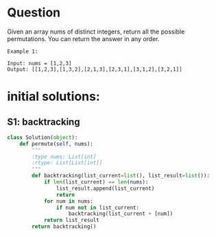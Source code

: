 # Question
Given an array nums of distinct integers, return all the possible permutations. You can return the answer in any order.

```
Example 1:

Input: nums = [1,2,3]
Output: [[1,2,3],[1,3,2],[2,1,3],[2,3,1],[3,1,2],[3,2,1]]
```

# initial solutions:

## S1: backtracking

```python
class Solution(object):
    def permute(self, nums):
        """
        :type nums: List[int]
        :rtype: List[List[int]]
        """
        def backtracking(list_current=list(), list_result=list()):
            if len(list_current) == len(nums):
                list_result.append(list_current)
                return
            for num in nums:
                if num not in list_current:
                    backtracking(list_current + [num])
            return list_result
        return backtracking()
```
